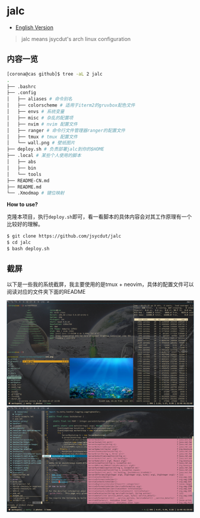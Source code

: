 # jalc

- [English Version](./README.md)

> jalc means jsycdut's arch linux configuration

## 内容一览

```bash
[corona@cas github]$ tree -aL 2 jalc
.
├── .bashrc
├── .config
│   ├── aliases # 命令别名
│   ├── colorscheme # 适用于iterm2的gruvbox配色文件
│   ├── envs # 系统变量
│   ├── misc # 杂乱的配置项
│   ├── nvim # nvim 配置文件
│   ├── ranger # 命令行文件管理器ranger的配置文件
│   ├── tmux # tmux 配置文件
│   └── wall.png # 壁纸图片
├── deploy.sh # 负责部署jalc到你的$HOME
├── .local # 某些个人使用的脚本
│   ├── abs
│   ├── bin
│   └── tools
├── README-CN.md
├── README.md
└── .Xmodmap # 键位映射
```

**How to use?**

克隆本项目，执行`deploy.sh`即可，看一看脚本的具体内容会对其工作原理有一个比较好的理解。

```bash
$ git clone https://github.com/jsycdut/jalc
$ cd jalc
$ bash deploy.sh
```

## 截屏

以下是一些我的系统截屏，我主要使用的是tmux + neovim，具体的配置文件可以阅读对应的文件夹下面的README

![desktop](https://raw.githubusercontent.com/jsycdut/photos/master/arch-linux/dwm-screen.png)
![nvim-screenshot](https://raw.githubusercontent.com/jsycdut/photos/master/vim/vim-lsp.png)
